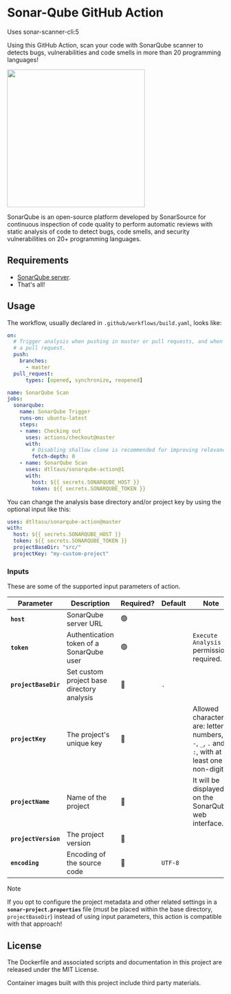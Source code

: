 # Sonar-Qube GitHub Action

Uses sonar-scanner-cli:5

Using this GitHub Action, scan your code with SonarQube scanner to detects bugs, vulnerabilities and code smells in more than 20 programming languages!

<img src="https://assets-eu-01.kc-usercontent.com/d1e40bf0-65fc-01ef-5235-9aeaedac229b/12e3974b-220d-4cde-8f17-2ff9fa9d9c27/SonarQube_Logo.svg" width="320px">

SonarQube is an open-source platform developed by SonarSource for continuous inspection of code quality to perform automatic reviews with static analysis of code to detect bugs, code smells, and security vulnerabilities on 20+ programming languages.

## Requirements

* [SonarQube server](https://docs.sonarqube.org/latest/setup/install-server/).
* That's all!

## Usage

The workflow, usually declared in `.github/workflows/build.yaml`, looks like:

```yaml
on:
  # Trigger analysis when pushing in master or pull requests, and when creating
  # a pull request. 
  push:
    branches:
      - master
  pull_request:
      types: [opened, synchronize, reopened]

name: SonarQube Scan
jobs:
  sonarqube:
    name: SonarQube Trigger
    runs-on: ubuntu-latest
    steps:
    - name: Checking out
      uses: actions/checkout@master
      with:
        # Disabling shallow clone is recommended for improving relevancy of reporting
        fetch-depth: 0
    - name: SonarQube Scan
      uses: dtltaus/sonarqube-action@1
      with:
        host: ${{ secrets.SONARQUBE_HOST }}
        token: ${{ secrets.SONARQUBE_TOKEN }}
```

You can change the analysis base directory and/or project key by using the optional input like this:

```yaml
uses: dtltasu/sonarqube-action@master
with:
  host: ${{ secrets.SONARQUBE_HOST }}
  token: ${{ secrets.SONARQUBE_TOKEN }}
  projectBaseDir: "src/"
  projectKey: "my-custom-project"
```

### Inputs

These are some of the supported input parameters of action.

| **Parameter**        | **Description**                                   | **Required?** | **Default** | **Note**                                                                                      |
|----------------------|---------------------------------------------------|---------------|-------------|-----------------------------------------------------------------------------------------------|
| **`host`**           | SonarQube server URL                              | 🟢            |             |                                                                                               |
| **`token`**          | Authentication token of a SonarQube user          | 🟢            |             | `Execute Analysis` permission required.                                                       |
| **`projectBaseDir`** | Set custom project base directory analysis        | 🔴            | `.`         |                                                                                               |
| **`projectKey`**     | The project's unique key                          | 🔴            |             | Allowed characters are: letters, numbers, `-`, `_`, `.` and `:`, with at least one non-digit. |
| **`projectName`**    | Name of the project                               | 🔴            |             | It will be displayed on the SonarQube web interface.                                          |
| **`projectVersion`** | The project version                               | 🔴            |             |                                                                                               |
| **`encoding`**       | Encoding of the source code                       | 🔴            | `UTF-8`     |                                                                                               |


> [!NOTE]
> If you opt to configure the project metadata and other related settings in a **`sonar-project.properties`** file (must be placed within the base directory, `projectBaseDir`) instead of using input parameters, this action is compatible with that approach!

## License

The Dockerfile and associated scripts and documentation in this project are released under the MIT License.

Container images built with this project include third party materials.